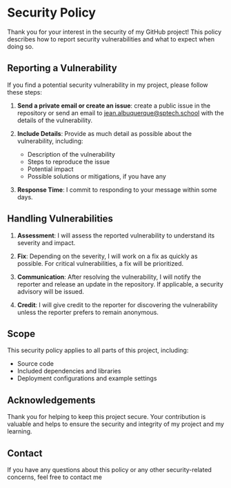 # Security Policy

Thank you for your interest in the security of my GitHub project! This policy describes how to report security vulnerabilities and what to expect when doing so.

## Reporting a Vulnerability

If you find a potential security vulnerability in my project, please follow these steps:

1. **Send a private email or create an issue**:  create a public issue in the repository or send an email to jean.albuquerque@sptech.school with the details of the vulnerability.

2. **Include Details**: Provide as much detail as possible about the vulnerability, including:
   - Description of the vulnerability
   - Steps to reproduce the issue
   - Potential impact
   - Possible solutions or mitigations, if you have any

3. **Response Time**: I commit to responding to your message within some days.

## Handling Vulnerabilities

1. **Assessment**: I will assess the reported vulnerability to understand its severity and impact.

2. **Fix**: Depending on the severity, I will work on a fix as quickly as possible. For critical vulnerabilities, a fix will be prioritized.

3. **Communication**: After resolving the vulnerability, I will notify the reporter and release an update in the repository. If applicable, a security advisory will be issued.

4. **Credit**: I will give credit to the reporter for discovering the vulnerability unless the reporter prefers to remain anonymous.

## Scope

This security policy applies to all parts of this project, including:
- Source code
- Included dependencies and libraries
- Deployment configurations and example settings

## Acknowledgements

Thank you for helping to keep this project secure. Your contribution is valuable and helps to ensure the security and integrity of my project and my learning.

## Contact

If you have any questions about this policy or any other security-related concerns, feel free to contact me
